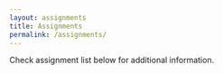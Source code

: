 ```yaml
---
layout: assignments
title: Assignments
permalink: /assignments/
---
```

Check assignment list below for additional information.